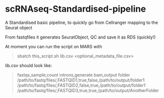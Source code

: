 # scRNAseq-Standardised-pipeline
A Standardised basic pipeline, to quickly go from Cellranger mapping to the Seurat object

From fastqfiles it generates SeuratObject, QC and save it as RDS (quickly!)

At moment you can run the script on MARS with

> sbatch this_script.sh lib.csv <optional_metadata_file.csv>

lib.csv should look like:

> fastqs,sample,count introns,generate bam,output folder
> /path/to/fastq/files/,FASTQID1,true,false,/path/to/output/folder1
> /path/to/fastq/files/,FASTQID2,false,true,/path/to/output/folder1
> /path/to/fastq/files/,FASTQID3,true,true,/path/to/output/AnotherFolder
